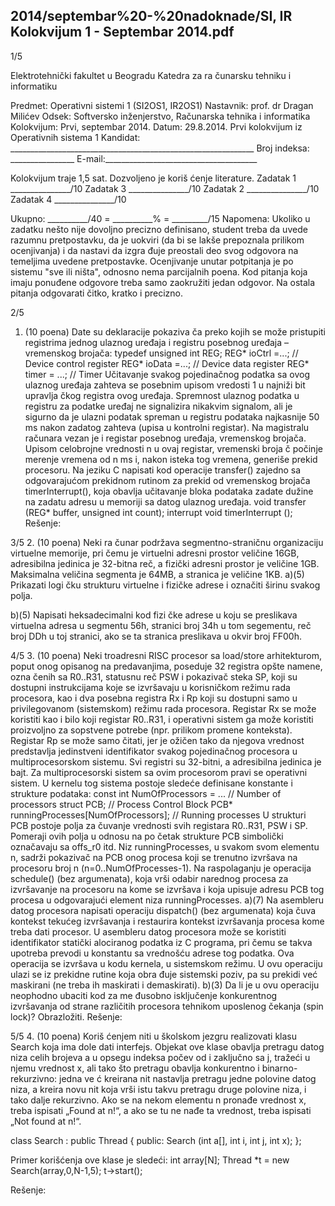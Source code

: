 2014/septembar%20-%20nadoknade/SI, IR Kolokvijum 1 - Septembar 2014.pdf
--------------------------------------------------------------------------------


1/5

Elektrotehnički fakultet u Beogradu
Katedra za ra
čunarsku tehniku i informatiku

Predmet: Operativni sistemi 1 (SI2OS1, IR2OS1)
Nastavnik:   prof. dr Dragan Milićev
Odsek: Softversko inženjerstvo, Računarska tehnika i informatika
Kolokvijum: Prvi, septembar 2014.
Datum: 29.8.2014.
Prvi kolokvijum iz Operativnih sistema 1
Kandidat:
     _____________________________________________________________
Broj indeksa: ________________  E-mail:______________________________________

Kolokvijum traje 1,5 sat. Dozvoljeno je koriš
ćenje literature.
Zadatak 1 _______________/10   Zadatak 3 _______________/10
Zadatak 2 _______________/10   Zadatak 4 _______________/10

Ukupno: __________/40 = __________% = _________/15
Napomena:    Ukoliko  u  zadatku  nešto  nije  dovoljno  precizno  definisano,  student  treba  da
uvede razumnu pretpostavku, da je uokviri (da bi se lakše prepoznala prilikom ocenjivanja) i
da  nastavi  da  izgra
đuje  preostali  deo  svog  odgovora  na  temeljima  uvedene  pretpostavke.
Ocenjivanje  unutar  potpitanja  je  po  sistemu  "sve  ili  ništa",  odnosno  nema  parcijalnih  poena.
Kod  pitanja  koja  imaju  ponuđene  odgovore  treba samo  zaokružiti  jedan  odgovor.  Na  ostala
pitanja odgovarati čitko, kratko i precizno.


2/5
1. (10 poena)
Date  su  deklaracije  pokaziva
ča  preko  kojih  se  može  pristupiti  registrima  jednog ulaznog
uređaja i registru posebnog uređaja – vremenskog brojača:
typedef unsigned int REG;
REG* ioCtrl =...;   // Device control register
REG* ioData =...;   // Device data register
REG* timer = ...;   // Timer
Učitavanje  svakog  pojedinačnog  podatka  sa  ovog  ulaznog  uređaja  zahteva  se  posebnim
upisom  vredosti  1  u  najniži  bit  upravlja
čkog  registra  ovog  uređaja.  Spremnost  ulaznog
podatka  u  registru  za  podatke  uređaj  ne  signalizira  nikakvim  signalom,  ali  je  sigurno  da  je
ulazni podatak spreman u registru podataka najkasnije 50 ms nakon zadatog zahteva (upisa u
kontrolni registar).
Na  magistralu  računara  vezan  je  i  registar  posebnog  uređaja,  vremenskog  brojača.  Upisom
celobrojne vrednosti n u ovaj registar, vremenski broja
č počinje merenje vremena od n ms i,
nakon isteka tog vremena, generiše prekid procesoru.
Na  jeziku  C  napisati  kod  operacije transfer()  zajedno  sa  odgovarajućom  prekidnom
rutinom za prekid od vremenskog brojača timerInterrupt(), koja obavlja učitavanje bloka
podataka zadate dužine na zadatu adresu u memoriji sa datog ulaznog uređaja.
void transfer (REG* buffer, unsigned int count);
interrupt void timerInterrupt ();
Rešenje:

3/5
2. (10 poena)
Neki  ra
čunar  podržava  segmentno-straničnu  organizaciju  virtuelne  memorije,  pri čemu  je
virtuelni  adresni  prostor  veličine  16GB,  adresibilna  jedinica  je  32-bitna  reč,  a  fizički  adresni
prostor je veličine 1GB. Maksimalna veličina segmenta je 64MB, a stranica je veličine 1KB.
a)(5)    Prikazati logi
čku strukturu virtuelne i fizičke adrese i označiti širinu svakog polja.








b)(5)    Napisati  heksadecimalni  kod  fizi
čke  adrese  u  koju  se  preslikava  virtuelna  adresa  u
segmentu  56h,  stranici  broj  34h  u  tom  segementu,  reč  broj  DDh  u  toj  stranici,  ako  se  ta
stranica preslikava u okvir broj FF00h.


4/5
3. (10 poena)
Neki   troadresni   RISC   procesor   sa load/store   arhitekturom,   poput   onog   opisanog   na
predavanjima,  poseduje  32  registra  opšte  namene,  ozna
čenih  sa R0..R31,  statusnu reč PSW i
pokazivač  steka  SP,  koji  su  dostupni  instrukcijama  koje  se  izvršavaju  u  korisničkom  režimu
rada  procesora,  kao  i  dva  posebna  registra Rx  i Rp  koji  su  dostupni  samo  u  privilegovanom
(sistemskom)  režimu  rada  procesora.  Registar Rx  se  može  koristiti  kao  i  bilo  koji  registar
R0..R31, i operativni sistem ga može koristiti proizvoljno za sopstvene potrebe (npr. prilikom
promene konteksta). Registar Rp se može samo
čitati, jer je ožičen tako da njegova vrednost
predstavlja  jedinstveni  identifikator  svakog  pojedinačnog  procesora  u  multiprocesorskom
sistemu. Svi registri su 32-bitni, a adresibilna jedinica je bajt.
Za  multiprocesorski  sistem  sa  ovim  procesorom  pravi  se  operativni  sistem.  U  kernelu  tog
sistema postoje sledeće definisane konstante i strukture podataka:
const int NumOfProcessors = ... // Number of processors
struct PCB;  // Process Control Block
PCB* runningProcesses[NumOfProcessors]; // Running processes
U  strukturi  PCB  postoje  polja  za čuvanje  vrednosti  svih  registara R0..R31,  PSW  i  SP.
Pomeraji  ovih  polja  u  odnosu  na  po
četak  strukture  PCB  simbolički  označavaju  sa offs_r0
itd.  Niz runningProcesses,  u  svakom  svom  elementu n,  sadrži  pokazivač  na  PCB  onog
procesa   koji   se   trenutno   izvršava   na   procesoru   broj n   (n=0..NumOfProcesses-1).   Na
raspolaganju  je  operacija schedule()  (bez  argumenata),  koja  vrši  odabir  narednog  procesa
za  izvršavanje  na  procesoru  na  kome  se  izvršava  i  koja  upisuje  adresu  PCB  tog  procesa  u
odgovarajući element niza runningProcesses.
a)(7)    Na asembleru datog procesora napisati operaciju dispatch() (bez argumenata) koja
čuva  kontekst  tekućeg  izvršavanja  i  restaurira  kontekst  izvršavanja  procesa  kome  treba  dati
procesor.  U  asembleru  datog  procesora  može  se  koristiti  identifikator  statički  alociranog
podatka  iz  C  programa, pri
čemu se takva upotreba prevodi u konstantu sa vrednošću adrese
tog podatka. Ova operacija se izvršava u kodu kernela, u sistemskom režimu. U ovu operaciju
ulazi se iz prekidne rutine koja obra
đuje sistemski poziv, pa su prekidi već maskirani (ne treba
ih maskirati i demaskirati).
b)(3)    Da   li   je   u   ovu   operaciju   neophodno   ubaciti   kod   za   me
đusobno   isključenje
konkurentnog  izvršavanja  od  strane  različitih  procesora  tehnikom  uposlenog čekanja  (spin
lock)? Obrazložiti.
Rešenje:

5/5
4. (10 poena)
Koriš
ćenjem  niti  u  školskom  jezgru  realizovati  klasu Search  koja  ima  dole  dati  interfejs.
Objekat  ove  klase  obavlja  pretragu  datog  niza  celih  brojeva a  u  opsegu  indeksa  počev  od i
zaključno  sa j,  tražeći  u  njemu  vrednost x,  ali  tako  što  pretragu  obavlja  konkurentno  i
binarno-rekurzivno:  jedna  ve
ć  kreirana  nit  nastavlja  pretragu  jedne  polovine  datog  niza,  a
kreira novu nit koja vrši istu takvu pretragu druge polovine niza, i tako dalje rekurzivno. Ako
se na nekom elementu n pronađe vrednost x, treba ispisati „Found at n!“, a ako se tu ne nađe
ta vrednost, treba ispisati „Not found at n!“.

class Search : public Thread {
public:
  Search (int a[], int i, int j, int x);
};

Primer korišćenja ove klase je sledeći:
int array[N];
Thread *t = new Search(array,0,N-1,5);
t->start();

Rešenje:

